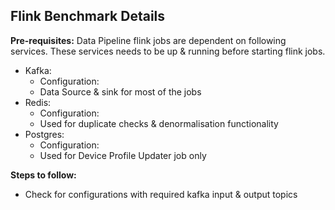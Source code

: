 
## Flink Benchmark Details ##

**Pre-requisites:** Data Pipeline flink jobs are dependent on following services. These services needs to be up & running before starting flink jobs.

- Kafka:
   - Configuration:
   - Data Source & sink for most of the jobs
- Redis:
   - Configuration:
   - Used for duplicate checks & denormalisation functionality
- Postgres:
   - Configuration:
   - Used for Device Profile Updater job only

**Steps to follow:**
- Check for configurations with required kafka input & output topics
